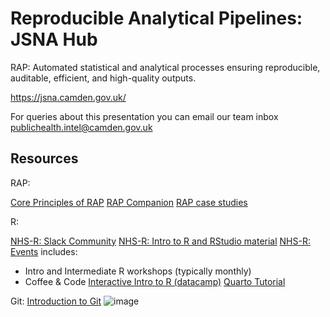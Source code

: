 # Reproducible Analytical Pipelines: JSNA Hub

RAP: Automated statistical and analytical processes ensuring reproducible, auditable, efficient, and high-quality outputs.

https://jsna.camden.gov.uk/

For queries about this presentation you can email our team inbox publichealth.intel@camden.gov.uk

## Resources

RAP:

[Core Principles of RAP](https://dataingovernment.blog.gov.uk/2017/03/27/reproducible-analytical-pipeline/)
[RAP Companion](https://ukgovdatascience.github.io/rap_companion/)
[RAP case studies](https://analysisfunction.civilservice.gov.uk/support/reproducible-analytical-pipelines/rap-case-studies/#the-coronavirus-covid-19-in-the-uk-dashboard)

R:

[NHS-R: Slack Community](https://app.slack.com/client/TPXQ5AYL9)
[NHS-R: Intro to R and RStudio material](https://intro-r-rstudio.nhsrcommunity.com/)
[NHS-R: Events](https://nhsrcommunity.com/events.html) includes:
- Intro and Intermediate R workshops (typically monthly)
- Coffee & Code
[Interactive Intro to R (datacamp)](https://www.datacamp.com/courses/free-introduction-to-r)
[Quarto Tutorial](https://nhsengland.github.io/nhs-r-reporting/tutorials/quarto.html)

Git:
[Introduction to Git](https://nhsdigital.github.io/rap-community-of-practice/training_resources/git/introduction-to-git/)
![image](https://github.com/user-attachments/assets/48579660-512a-48df-8030-e9c5e4408311)
